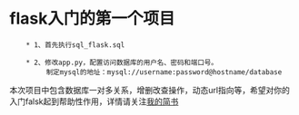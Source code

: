 flask入门的第一个项目
========================

        * 1、首先执行sql_flask.sql

        * 2、修改app.py，配置访问数据库的用户名、密码和端口号。
             制定mysql的地址：mysql://username:password@hostname/database

本次项目中包含数据库一对多关系，增删改查操作，动态url指向等，希望对你的入门falsk起到帮助性作用，详情请关注[我的简书](http://www.jianshu.com/u/da1677475c27)
